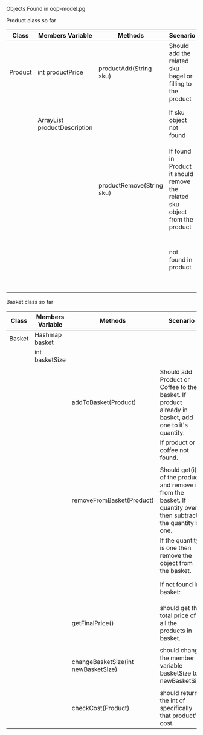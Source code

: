 Objects
Found in oop-model.pg

Product class so far

| Class   | Members Variable                     | Methods                   | Scenario                                                                     | output                                                       |   |
|---------|--------------------------------------|---------------------------|------------------------------------------------------------------------------|--------------------------------------------------------------|---|
| Product | int productPrice                     | productAdd(String sku)    | Should add the related sku bagel or filling to the product                   | "Added to product"                                           |   |
|         | ArrayList<String> productDescription |                           | If sku object not found                                                      | "Failed to add product, sku not found"                       |   |
|         |                                      |                           |                                                                              |                                                              |   |
|         |                                      | productRemove(String sku) | If found in Product it should remove the related sku object from the product | "Removed from product"                                       |   |
|         |                                      |                           | not found in product                                                         | "Failed to remove product, not in product or sku not found." |   |
|         |                                      |                           |                                                                              |                                                              |   |
|         |                                      |                           |                                                                              |                                                              |   |

Basket class so far

| Class  | Members Variable        | Methods                             | Scenario                                                                                                          | Output                  |
|--------|-------------------------|-------------------------------------|-------------------------------------------------------------------------------------------------------------------|-------------------------|
| Basket | Hashmap<Product> basket |                                     |                                                                                                                   |                         |
|        | int basketSize          |                                     |                                                                                                                   |                         |
|        |                         |                                     |                                                                                                                   |                         |
|        |                         | addToBasket(Product)                | Should add Product or Coffee to the basket. If product already in basket, add one to it's quantity.               | "Added"                 |
|        |                         |                                     | If product or coffee not found.                                                                                   | "Failed to add order"   |
|        |                         |                                     |                                                                                                                   |                         |
|        |                         | removeFromBasket(Product)           | Should get(i) of the product and remove it from the basket. If quantity over 1 then subtract the quantity by one. | "Product removed"       |
|        |                         |                                     | If the quantity is one then remove the object from the basket.                                                    |                         |
|        |                         |                                     | If not found in basket:                                                                                           | "Product not in basket" |
|        |                         |                                     |                                                                                                                   |                         |
|        |                         | getFinalPrice()                     | should get the total price of all the products in basket.                                                         | int finalPrice          |
|        |                         |                                     |                                                                                                                   |                         |
|        |                         | changeBasketSize(int newBasketSize) | should change the member variable basketSize to newBasketSize                                                     | "Size changed"          |
|        |                         |                                     |                                                                                                                   |                         |
|        |                         | checkCost(Product)                  | should return the int of specifically that product's cost.                                                        | int productCost         |



